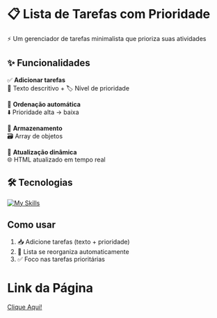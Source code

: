 # 📋 Lista de Tarefas com Prioridade

⚡ Um gerenciador de tarefas minimalista que prioriza suas atividades

## ✨ Funcionalidades

✅ **Adicionar tarefas**  
📝 Texto descritivo + 🏷️ Nível de prioridade  

🔀 **Ordenação automática**  
⬇️ Prioridade alta → baixa  

💾 **Armazenamento**  
🗃️ Array de objetos  

🔄 **Atualização dinâmica**  
🌐 HTML atualizado em tempo real  

## 🛠️ Tecnologias

[![My Skills](https://skillicons.dev/icons?i=js,html,css)](https://skillicons.dev)

## Como usar

1. 📥 Adicione tarefas (texto + prioridade)  
2. 🔄 Lista se reorganiza automaticamente  
3. ✅ Foco nas tarefas prioritárias

# Link da Página 
<a href="https://maysanazario.github.io/Lista-de-Tarafas-com-Prioridades/">Clique Aqui!</a>
